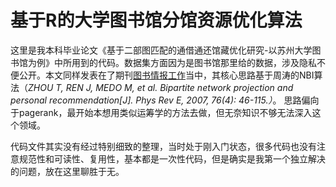 # 基于R的大学图书馆分馆资源优化算法

这里是我本科毕业论文《基于二部图匹配的通借通还馆藏优化研究-以苏州大学图书馆为例》中所用到的代码。数据集方面因为是图书馆那里给的数据，涉及隐私不便公开。本文同样发表在了期刊[图书情报工作](http://kns.cnki.net/KCMS/detail/detail.aspx?dbcode=CJFQ&dbname=CJFDLAST2018&filename=TSQB201719015&v=MjkwNzMzcVRyV00xRnJDVVJMT2ZiK2R0RmlEa1ViN0JNVDdhYkxHNEg5Yk5wbzlFWVlSOGVYMUx1eFlTN0RoMVQ=)当中，其核心思路基于周涛的NBI算法（*ZHOU T, REN J, MEDO M, et al. Bipartite network projection and personal recommendation[J]. Phys Rev E, 2007, 76(4): 46-115.）*。 思路偏向于pagerank，最开始本想用类似运筹学的方法去做，但无奈知识不够无法深入这个领域。

代码文件其实没有经过特别细致的整理，当时处于刚入门状态，很多代码也没有注意规范性和可读性、复用性，基本都是一次性代码，但是确实是我第一个独立解决的问题，放在这里聊胜于无。

